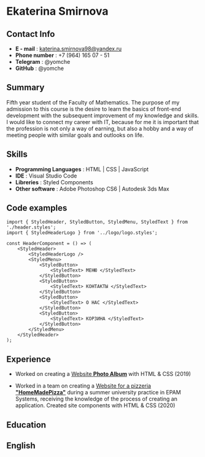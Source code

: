 # Ekaterina Smirnova

## Contact Info
  * **E - mail** : katerina.smirnova98@yandex.ru
  * **Phone number** : +7 (964) 165 07 - 51
  * **Telegram** : @yomche
  * **GitHub** : @yomche

## Summary
Fifth year student of the Faculty of Mathematics. The purpose of my admission to this course is the desire to learn the basics of front-end development with the subsequent improvement of my knowledge and skills. I would like to connect my career with IT, because for me it is important that the profession is not only a way of earning, but also a hobby and a way of meeting people with similar goals and outlooks on life.

## Skills
* **Programming Languages** : HTML | CSS | JavaScript
* **IDE** : Visual Studio Code
* **Libreries** : Styled Components 
* **Other software** : Adobe Photoshop CS6 | Autodesk 3ds Max

## Code examples

```
import { StyledHeader, StyledButton, StyledMenu, StyledText } from './header.styles';
import { StyledHeaderLogo } from '../logo/logo.styles';

const HeaderComponent = () => (
	<StyledHeader>
		<StyledHeaderLogo />
		<StyledMenu>
			<StyledButton>
				<StyledText> МЕНЮ </StyledText>
			</StyledButton>
			<StyledButton>
				<StyledText> КОНТАКТЫ </StyledText>
			</StyledButton>
			<StyledButton>
				<StyledText> О НАС </StyledText>
			</StyledButton>
			<StyledButton>
				<StyledText> КОРЗИНА </StyledText>
			</StyledButton>
		</StyledMenu>
	</StyledHeader>
);
```

## Experience

* Worked on creating a [Website __Photo Album__](https://github.com/yomche/yomche.github.io) with HTML & CSS (2019)

* Worked in a team on creating a [Website for a pizzeria __"HomeMadePizza"__](https://github.com/yomche/Epam-HomeMadePizza-Task/tree/team-1_test_header_menu_about) during a summer university practice in EPAM Systems, receiving the knowledge of the process of creating an application. Created site components with HTML & CSS (2020)

## Education


## English

